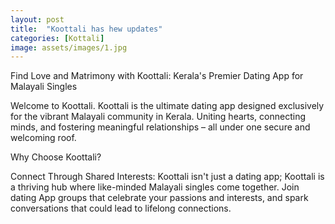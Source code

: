 ```yaml
---
layout: post
title:  "Koottali has hew updates"
categories: [Kottali]
image: assets/images/1.jpg
---
```

Find Love and Matrimony with Koottali: Kerala's Premier Dating App for Malayali Singles

Welcome to Koottali. Koottali is the ultimate dating app designed exclusively for the vibrant Malayali community in Kerala. Uniting hearts, connecting minds, and fostering meaningful relationships – all under one secure and welcoming roof.

Why Choose Koottali?

Connect Through Shared Interests: Koottali isn't just a dating app; Koottali is a thriving hub where like-minded Malayali singles come together. Join dating App groups that celebrate your passions and interests, and spark conversations that could lead to lifelong connections.
